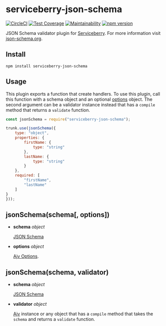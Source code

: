 serviceberry-json-schema
========================

[![CircleCI](https://circleci.com/gh/bob-gray/serviceberry-json-schema.svg?style=svg)](https://circleci.com/gh/bob-gray/serviceberry-json-schema)
[![Test Coverage](https://api.codeclimate.com/v1/badges/5a4fc498c6e90455f103/test_coverage)](https://codeclimate.com/github/bob-gray/serviceberry-jwt/test_coverage)
[![Maintainability](https://api.codeclimate.com/v1/badges/5a4fc498c6e90455f103/maintainability)](https://codeclimate.com/github/bob-gray/serviceberry-jwt/maintainability)
[![npm version](https://badge.fury.io/js/serviceberry-json-schema.svg)](https://badge.fury.io/js/serviceberry-json-schema)

JSON Schema validator plugin for [Serviceberry](https://serviceberry.js.org). For
more information visit [json-schema.org](http://json-schema.org).

Install
-------
```shell-script
npm install serviceberry-json-schema
```

Usage
-----
This plugin exports a function that create handlers. To use this
plugin, call this function with a schema object and an optional [options](#options)
object. The second argument can be a validator instance instead that has a
`compile` method that returns a `validate` function.


```js
const jsonSchema = require("serviceberry-json-schema");

trunk.use(jsonSchema({
	type: "object",
	properties: {
		firstName: {
			type: "string"
		},
		lastName: {
			type: "string"
		}
	},
	required: [
		"firstName",
		"lastName"
	]
}
}));
```

jsonSchema(schema[, options])
-----------------------------
  - **schema** *object*

    [JSON Schema](http://json-schema.org/)

  - **options** *object*

    [Ajv Options](https://www.npmjs.com/package/ajv#options).


jsonSchema(schema, validator)
-----------------------------
  - **schema** *object*

    [JSON Schema](http://json-schema.org/)

  - **validator** *object*

    [Ajv](https://www.npmjs.com/package/ajv) instance or any object that has a
	`compile` method that takes the `schema` and returns a `validate` function.
